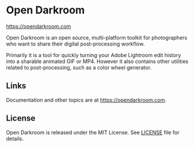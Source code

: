 # Open Darkroom

https://opendarkroom.com

Open Darkroom is an open source, multi-platform toolkit for photographers who want to share their digital post-processing workflow. 

Primarily it is a tool for quickly turning your Adobe Lightroom edit history into a sharable animated GIF or MP4.
However it also contains other utilities related to post-processing, such as a color wheel generator.

## Links

Documentation and other topics are at <https://opendarkroom.com>.

## License

Open Darkroom is released under the MIT License. See [LICENSE][1] file for details.

[1]: https://github.com/opendarkroom/toolkit/blob/master/LICENSE
